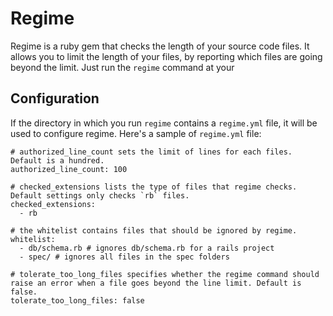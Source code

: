 # Regime
Regime is a ruby gem that checks the length of your source code files. It allows you to limit the length of your files, by reporting which files are going beyond the limit.
Just run the `regime` command at your 

## Configuration
If the directory in which you run `regime` contains a `regime.yml` file, it will be used to configure regime.
Here's a sample of `regime.yml` file:

```YML
# authorized_line_count sets the limit of lines for each files. Default is a hundred.
authorized_line_count: 100

# checked_extensions lists the type of files that regime checks. Default settings only checks `rb` files.
checked_extensions:
  - rb

# the whitelist contains files that should be ignored by regime.
whitelist:
  - db/schema.rb # ignores db/schema.rb for a rails project
  - spec/ # ignores all files in the spec folders
  
# tolerate_too_long_files specifies whether the regime command should raise an error when a file goes beyond the line limit. Default is false.
tolerate_too_long_files: false
```
